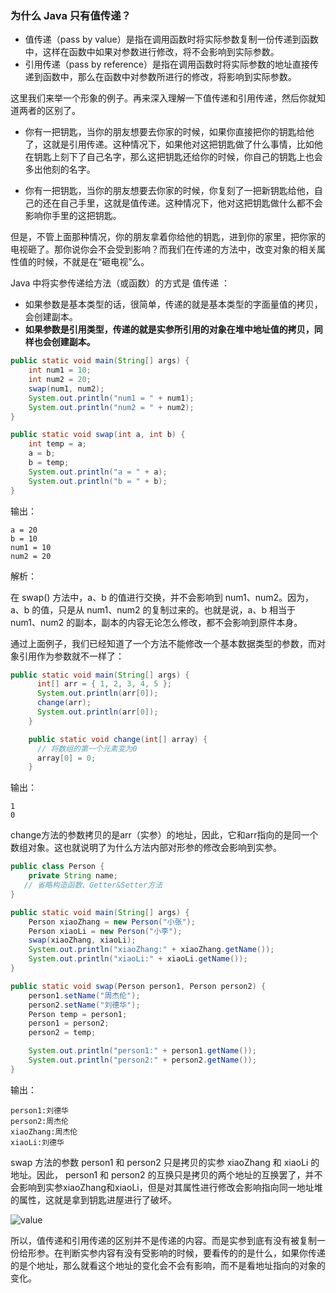 ### **为什么 Java 只有值传递？**

* 值传递（pass by value）是指在调用函数时将实际参数复制一份传递到函数中，这样在函数中如果对参数进行修改，将不会影响到实际参数。
* 引用传递（pass by reference）是指在调用函数时将实际参数的地址直接传递到函数中，那么在函数中对参数所进行的修改，将影响到实际参数。

这里我们来举一个形象的例子。再来深入理解一下值传递和引用传递，然后你就知道两者的区别了。

* 你有一把钥匙，当你的朋友想要去你家的时候，如果你直接把你的钥匙给他了，这就是引用传递。这种情况下，如果他对这把钥匙做了什么事情，比如他在钥匙上刻下了自己名字，那么这把钥匙还给你的时候，你自己的钥匙上也会多出他刻的名字。

* 你有一把钥匙，当你的朋友想要去你家的时候，你复刻了一把新钥匙给他，自己的还在自己手里，这就是值传递。这种情况下，他对这把钥匙做什么都不会影响你手里的这把钥匙。

但是，不管上面那种情况，你的朋友拿着你给他的钥匙，进到你的家里，把你家的电视砸了。那你说你会不会受到影响？而我们在传递的方法中，改变对象的相关属性值的时候，不就是在“砸电视”么。

Java 中将实参传递给方法（或函数）的方式是 值传递 ：
* 如果参数是基本类型的话，很简单，传递的就是基本类型的字面量值的拷贝，会创建副本。
* **如果参数是引用类型，传递的就是实参所引用的对象在堆中地址值的拷贝，同样也会创建副本。**

```java
public static void main(String[] args) {
    int num1 = 10;
    int num2 = 20;
    swap(num1, num2);
    System.out.println("num1 = " + num1);
    System.out.println("num2 = " + num2);
}

public static void swap(int a, int b) {
    int temp = a;
    a = b;
    b = temp;
    System.out.println("a = " + a);
    System.out.println("b = " + b);
}
```
输出：
```
a = 20
b = 10
num1 = 10
num2 = 20
```
解析：

在 swap() 方法中，a、b 的值进行交换，并不会影响到 num1、num2。因为，a、b 的值，只是从 num1、num2 的复制过来的。也就是说，a、b 相当于 num1、num2 的副本，副本的内容无论怎么修改，都不会影响到原件本身。

通过上面例子，我们已经知道了一个方法不能修改一个基本数据类型的参数，而对象引用作为参数就不一样了：
```java
public static void main(String[] args) {
      int[] arr = { 1, 2, 3, 4, 5 };
      System.out.println(arr[0]);
      change(arr);
      System.out.println(arr[0]);
	}

	public static void change(int[] array) {
      // 将数组的第一个元素变为0
      array[0] = 0;
	}
```
输出：
```
1
0
```
change方法的参数拷贝的是arr（实参）的地址，因此，它和arr指向的是同一个数组对象。这也就说明了为什么方法内部对形参的修改会影响到实参。

```java
public class Person {
    private String name;
   // 省略构造函数、Getter&Setter方法
}

public static void main(String[] args) {
    Person xiaoZhang = new Person("小张");
    Person xiaoLi = new Person("小李");
    swap(xiaoZhang, xiaoLi);
    System.out.println("xiaoZhang:" + xiaoZhang.getName());
    System.out.println("xiaoLi:" + xiaoLi.getName());
}

public static void swap(Person person1, Person person2) {
    person1.setName("周杰伦");
    person2.setName("刘德华");
    Person temp = person1;
    person1 = person2;
    person2 = temp;

    System.out.println("person1:" + person1.getName());
    System.out.println("person2:" + person2.getName());
}
```
输出：
```
person1:刘德华
person2:周杰伦
xiaoZhang:周杰伦
xiaoLi:刘德华
```
swap 方法的参数 person1 和 person2 只是拷贝的实参 xiaoZhang 和 xiaoLi 的地址。因此， person1 和 person2 的互换只是拷贝的两个地址的互换罢了，并不会影响到实参xiaoZhang和xiaoLi，但是对其属性进行修改会影响指向同一地址堆的属性，这就是拿到钥匙进屋进行了破坏。

![value](https://gitee.com/zhouguangping/image/raw/master/markdown/java-value-passing.png)

所以，值传递和引用传递的区别并不是传递的内容。而是实参到底有没有被复制一份给形参。在判断实参内容有没有受影响的时候，要看传的的是什么，如果你传递的是个地址，那么就看这个地址的变化会不会有影响，而不是看地址指向的对象的变化。